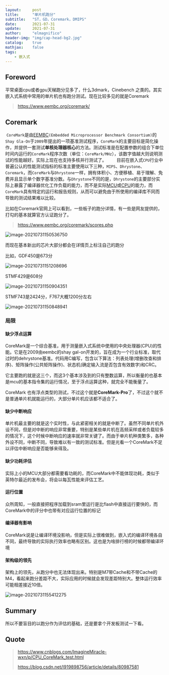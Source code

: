 ```yaml
---
layout:     post
title:      "单片机跑分"
subtitle:   "ST，GD，Coremark，DMIPS"
date:       2021-07-31
update:     2021-07-31
author:     "elmagnifico"
header-img: "img/cap-head-bg2.jpg"
catalog:    true
mathjax:    false
tags:
    - 嵌入式
---
```


## Foreword

平常桌面cpu或者gpu天梯跑分见多了，什么3dmark，Cinebench 之类的。其实嵌入式系统中常用的单片机也有跑分测试。现在比较多见的就是Coremark

> https://www.eembc.org/coremark/



## Coremark

​		`CoreMark`是由[EEMBC](http://www.eembc.org/)`(Embedded Microprocessor Benchmark Consortium)`的`Shay Gla-On`于`2009`年提出的一项基准测试程序，`CoreMark`的主要目标是简化操作，并提供一套测试**单核处理器核心**的方法。测试标准是在配置参数的组合下单位时间内运行的`CoreMark`程序次数（单位：`CoreMark/MHz`），该数字值越大则说明测试的性能越好。实际上现在也支持多核并行测试了。
  目前在嵌入式`CPU`行业中普遍公认的性能测试指标的标准主要使用以下三种，`MIPS`、`Dhrystone`、`Coremark`，而`CoreMark`与`Dhrystone`一样，拥有体积小、方便移植、易于理解、免费并且显示单个数字基准分数。与`Dhrystone`不同的是，`Dhrystone`的主要部分实际上暴露了编译器优化工作负载的能力，而不是实际[MCU](https://baike.baidu.com/item/MCU/62773)或[CPU](https://baike.baidu.com/item/中央处理器/284033)的能力，而`CoreMark`具有特定的运行和报告规则，从而可以避免由于所使用的编译库不同而导致的测试结果难以比较。

比如在Coremark官网上可以看到，一些板子的跑分详情，有一些是网友提供的，打勾的基本就算官方认证跑分了。

> https://www.eembc.org/coremark/scores.php

![image-20210731150536750](https://i.loli.net/2021/07/31/JT6Usb9iFPln5v4.png)

而现在基本新出的芯片大部分都会在详情页上标注自己的跑分

比如，GDF450是673分

![image-20210731151208696](https://i.loli.net/2021/07/31/OdI8EVhtDHCQmi3.png)



STMF429是608分

![image-20210731150904351](https://i.loli.net/2021/07/31/KiYO5wfhqr1etIj.png)



STMF743是2424分，F767大概1200分左右

![image-20210731150848941](https://i.loli.net/2021/07/31/YlWvtpEFTNaMmf9.png)

### 局限

#### 缺少浮点运算

CoreMark是一个综合基准，用于测量嵌入式系统中使用的中央处理器(CPU)的性能。它是在2009由eembc的shay gal-on开发的，旨在成为一个行业标准，取代过时的dehrystone基准。代码用C编写，包含以下算法：列表处理(增删改查和排序)、矩阵操作(公共矩阵操作)、状态机(确定输入流是否包含有效数字)和CRC。

它主要跑的就是这三个，而这3个基本涉及到的只有整数运算，所以衡量的也基本是mcu的基本指令集的运行情况，至于浮点运算这种，就完全不能衡量了。



CoreMark 也有浮点类型的测试，不过这个就是**CoreMark-Pro**了，不过这个就不是普通单片机就能运行的，大部分单片机应该都不适合了。



#### 缺少中断响应

单片机最主要的就是这个实时性，与此紧密相关的就是中断了。虽然不同单片机外设不同，但是对中断的响应非常重要，特别是某些单片机在高频采样或者负载较多的情况下，这个时候中断响应的速率就非常关键了。而由于单片机种类繁多，各种外设不同，中断不同，导致难以有一致的测试标准。但是光看一个CoreMark不足以评估中断响应是否能够来得及。



#### 缺少功耗评估

实际上小的MCU大部分都需要看功耗的，而CoreMark中不能体现功耗，类似于英特尔最近的发布会，将会以每瓦性能来评估工艺。



#### 运行位置

众所周知，一般直接把程序加载到sram里运行是比flash中直接运行要快的，而CoreMark中的评分中也带有对应运行位置的标记



#### 编译器有影响

CoreMark说是让编译环境没影响，但是实际上很难做到，嵌入式的编译环境各自不同，最终导致的实际执行效率也略有区别。这也是为啥排行榜的时候都带编译环境



#### 架构级的领先

架构上的领先，从跑分中也无法体现出来。特别是M7带Cache和不带Cache的M4，看起来跑分差距不大，实际应用的时候就会发现差距特别大。整体运行效率可能相差接近10倍。

![image-20210731155412275](https://i.loli.net/2021/07/31/IiQZKgL4RAYXpHl.png)



## Summary

所以不要盲目的以跑分作为评估的基础，还是要拿个开发板测试一下看。



## Quote

>https://www.cnblogs.com/ImagineMiracle-wxn/p/CPU_CoreMark_test.html
>
>https://blog.csdn.net/l919898756/article/details/80987581